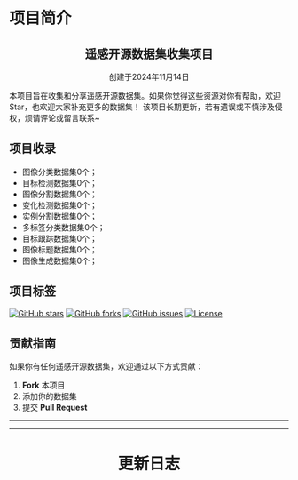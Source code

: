 # 项目简介

<div align="center">
  <h2>遥感开源数据集收集项目</h2>
  <p>创建于2024年11月14日</p>
</div>

本项目旨在收集和分享遥感开源数据集。如果你觉得这些资源对你有帮助，欢迎Star，也欢迎大家补充更多的数据集！
该项目长期更新，若有遗误或不慎涉及侵权，烦请评论或留言联系~

## 项目收录
- 图像分类数据集0个；
- 目标检测数据集0个；
- 图像分割数据集0个；
- 变化检测数据集0个；
- 实例分割数据集0个；
- 多标签分类数据集0个；
- 目标跟踪数据集0个；
- 图像标题数据集0个；
- 图像生成数据集0个；

## 项目标签

[![GitHub stars](https://img.shields.io/github/stars/nikofoy/DeepRsDatasets?style=social&label=Star)](https://github.com/nikofoy/DeepRsDatasets)
[![GitHub forks](https://img.shields.io/github/forks/nikofoy/DeepRsDatasets?style=social&label=Fork)](https://github.com/nikofoy/DeepRsDatasets)
[![GitHub issues](https://img.shields.io/github/issues/nikofoy/DeepRsDatasets)](https://github.com/nikofoy/DeepRsDatasets/issues)
[![License](https://img.shields.io/badge/license-MIT-blue)](https://github.com/nikofoy/DeepRsDatasets/blob/main/LICENSE)

## 贡献指南

如果你有任何遥感开源数据集，欢迎通过以下方式贡献：
1. **Fork** 本项目
2. 添加你的数据集
3. 提交 **Pull Request**

---

---
<div align="center">
  <h1>更新日志</h1>
</div>



